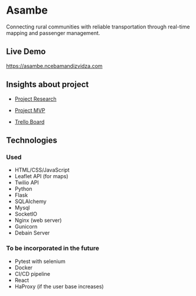 # Asambe
Connecting rural communities with reliable transportation through real-time mapping and passenger management.

## Live Demo
https://asambe.ncebamandizvidza.com

## Insights about project
- [Project Research](https://docs.google.com/document/d/1MW7GNNOZ4nSLKLPp1TL1TSaqwH89TCk-Hl2CDyiKEZU/edit?usp=sharing)
* [Project MVP](https://docs.google.com/document/d/12ztBlh7bujGghwmrGDVCmwmmi_XplogbblYG4H5jv6c/edit?usp=sharing)
- [Trello Board](https://trello.com/invite/b/gOsYnvYV/ATTI07686ad251a97662b870c7df74565bcbF0DCE265/asambe-web-app)

## Technologies 
### Used
- HTML/CSS/JavaScript
- Leaflet API (for maps)
- Twilio API
- Python
- Flask
- SQLAlchemy
- Mysql
- SocketIO
- Nginx (web server)
- Gunicorn
- Debain Server
### To be incorporated in the future
- Pytest with selenium
- Docker
- CI/CD pipeline
- React
- HaProxy (if the user base increases)
